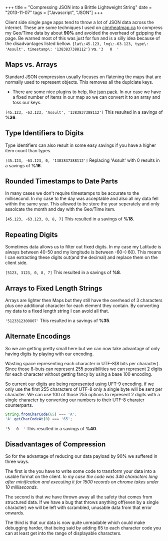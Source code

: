 +++
title = "Compressing JSON into a Brittle Lightweight String"
date = "2013-11-07"
tags = ["Javascript", "JSON"]
+++

Client side single page apps tend to throw a lot of JSON data across the internet. These are some techniques I used on [cimrheatmap.ca](http\://crimeheatmap.ca) to compress my Geo/Time data by about **90%** and avoided the overhead of gzipping the page. Be warned most of this was just for fun and is a silly idea because of the disadvantages listed bellow.
`{lat\:45.123, lng\:-63.123, type\: 'Assult', timestamp\: '1383837388112'}` vs. `'3   0  '`

## Maps vs. Arrays
Standard JSON compression usually focuses on flatening the maps that are normally used to represent objects. This removes all the duplciate keys.
* There are some nice plugins to help, like [json pack](https\://github.com/sapienlab/jsonpack).
In our case we have a fixed number of items in our map so we can convert it to an array and toss our keys.

`[45.123, -63.123, 'Assult', '1383837388112']`
This resulted in a savings of **%36**.

## Type Identifiers to Digits
Type identifiers can also result in some easy savings if you have a higher item count than types.

`[45.123, -63.123, 0, '1383837388112']`
Replacing 'Assult' with 0 results in a savings of **%16**.

## Rounded Timestamps to Date Parts
In many cases we don't require timestamps to be accurate to the millisecond. In my case to the day was acceptable and also all my data fell within the same year. This allowed to be store the year seperately and only assoicate the month and day with the Geo/Time item.

`[45.123, -63.123, 0, 8, 7]`
This resulted in a savings of **%18**.

## Repeating Digits
Sometimes data allows us to filter out fixed digits. In my case my Latitude is always between 40-50 and my longitude is between -60-(-60). This means I can extracting these digits out(and the decimal) and replace them on the client side.

`[5123, 3123, 0, 8, 7]`
This resulted in a savings of **%8**.

## Arrays to Fixed Length Strings
Arrays are lighter then Maps but they still have the overhead of 3 characters plus one additional character for each element they contain. By converting my data to a fixed length string I can avoid all that.

`'5123312300807'`
This resulted in a savings of **%35**.

## Alternate Encodings
So we are getting pretty small here but we can now take advantage of only having digits by playing with our encoding.

Wasting space representing each character in UTF-8(8 bits per character). Since those 8-buts can represent 255 possibilities we can represent 2 digits for each character without getting fancy by using a base 100 encoding.

So current our digits are being represented using UFT-9 encoding. if we only use the first 255 characters of UTF-8 only a single byte will be sent per character. We can use  100 of those 255 options to represent 2 digits with a single character by converting our numbers to their UTF-8 charater counterparts.
```javascript
String.fromCharCode(65) === 'A';
'A'.getCharCodeAt(0) === '65';
```

`'3   0  '`
This resulted in a savings of **%40**.


## Disadvantages of Compression
So for the advantage of reducing our data payload by 90% we suffered in three ways.

The first is the you have to write some code to transform your data into a usable format on the client. *In my case the code was 346 characters long after minification and executing it for 1500 records on chrome takes under 10 milliseconds.*

The second is that we have thrown away all the safety that comes from structured data. If we have a bug that throws anything off(even by a single character) we will be left with scrambled, unusable data from that error onwards.

The third is that our data is now quite unreadable which could make debugging harder, that being said by adding 65 to each character code you can at least get into the range of displayable characters.
